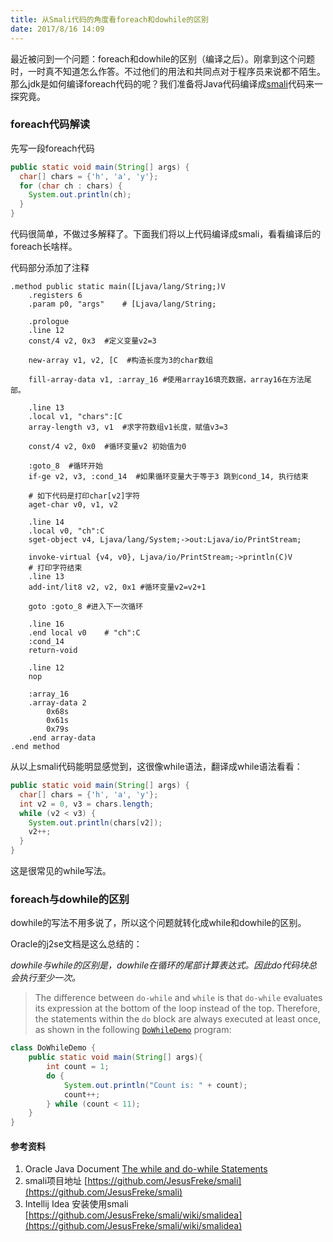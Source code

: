```yaml
---
title: 从Smali代码的角度看foreach和dowhile的区别
date: 2017/8/16 14:09
---
```


最近被问到一个问题：foreach和dowhile的区别（编译之后）。刚拿到这个问题时，一时真不知道怎么作答。不过他们的用法和共同点对于程序员来说都不陌生。那么jdk是如何编译foreach代码的呢？我们准备将Java代码编译成[smali]("https://github.com/JesusFreke/smali")代码来一探究竟。

<!-- more -->

### foreach代码解读

先写一段foreach代码

````java
public static void main(String[] args) {
  char[] chars = {'h', 'a', 'y'};
  for (char ch : chars) {
    System.out.println(ch);
  }
}
````

代码很简单，不做过多解释了。下面我们将以上代码编译成smali，看看编译后的foreach长啥样。

代码部分添加了注释

````assembly
.method public static main([Ljava/lang/String;)V
    .registers 6
    .param p0, "args"    # [Ljava/lang/String;

    .prologue
    .line 12
    const/4 v2, 0x3  #定义变量v2=3

    new-array v1, v2, [C  #构造长度为3的char数组

    fill-array-data v1, :array_16 #使用array16填充数据，array16在方法尾部。

    .line 13
    .local v1, "chars":[C
    array-length v3, v1  #求字符数组v1长度，赋值v3=3

    const/4 v2, 0x0  #循环变量v2 初始值为0

    :goto_8  #循环开始
    if-ge v2, v3, :cond_14  #如果循环变量大于等于3 跳到cond_14, 执行结束

	# 如下代码是打印char[v2]字符
    aget-char v0, v1, v2

    .line 14
    .local v0, "ch":C
    sget-object v4, Ljava/lang/System;->out:Ljava/io/PrintStream;

    invoke-virtual {v4, v0}, Ljava/io/PrintStream;->println(C)V
    # 打印字符结束
    .line 13
    add-int/lit8 v2, v2, 0x1 #循环变量v2=v2+1

    goto :goto_8 #进入下一次循环

    .line 16
    .end local v0    # "ch":C
    :cond_14
    return-void

    .line 12
    nop

    :array_16
    .array-data 2
        0x68s
        0x61s
        0x79s
    .end array-data
.end method
````

从以上smali代码能明显感觉到，这很像while语法，翻译成while语法看看：

````java
public static void main(String[] args) {
  char[] chars = {'h', 'a', 'y'};
  int v2 = 0, v3 = chars.length;
  while (v2 < v3) {
    System.out.println(chars[v2]);
    v2++;
  }
}
````

这是很常见的while写法。

### foreach与dowhile的区别

dowhile的写法不用多说了，所以这个问题就转化成while和dowhile的区别。

Oracle的j2se文档是这么总结的：

*dowhile与while的区别是，dowhile在循环的尾部计算表达式。因此do代码块总会执行至少一次。*

>The difference between `do-while` and `while` is that `do-while` evaluates its expression at the bottom of the loop instead of the top. Therefore, the statements within the `do` block are always executed at least once, as shown in the following [`DoWhileDemo`](https://docs.oracle.com/javase/tutorial/java/nutsandbolts/examples/DoWhileDemo.java) program:

````java
class DoWhileDemo {
    public static void main(String[] args){
        int count = 1;
        do {
            System.out.println("Count is: " + count);
            count++;
        } while (count < 11);
    }
}
````



#### 参考资料

1. Oracle Java Document  [The while and do-while Statements](https://docs.oracle.com/javase/tutorial/java/nutsandbolts/while.html) 
2. smali项目地址 [https://github.com/JesusFreke/smali](https://github.com/JesusFreke/smali)
3. Intellij Idea 安装使用smali [https://github.com/JesusFreke/smali/wiki/smalidea](https://github.com/JesusFreke/smali/wiki/smalidea)